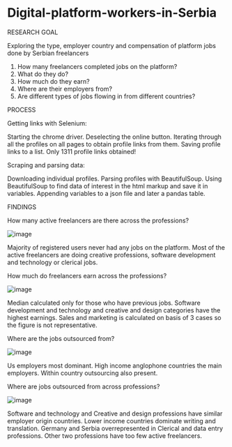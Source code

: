 # Digital-platform-workers-in-Serbia

RESEARCH GOAL 

Exploring the type, employer country and compensation of platform jobs done by Serbian freelancers

1. How many freelancers completed jobs on the platform?
2. What do they do?
3. How much do they earn?
4. Where are their employers from?
5. Are different types of jobs flowing in from different countries?

PROCESS

Getting links with Selenium: 

  Starting the chrome driver.
  Deselecting the online button.
  Iterating through all the profiles on all pages to obtain profile links from them.
  Saving profile links to a list.
  Only 1311 profile links obtained!

Scraping and parsing data:

  Downloading individual profiles.
  Parsing profiles with BeautifulSoup.
  Using BeautifulSoup to find data of interest in the html markup and save it in variables.
  Appending variables to a json file and later a pandas table.

FINDINGS

How many active freelancers are there across the professions?

![image](https://user-images.githubusercontent.com/109330145/179167492-68947c99-0654-4a49-9c5b-53d4165905f1.png)

Majority of registered users never had any jobs on the platform.
Most of the active freelancers are doing creative professions, software development and technology or clerical jobs.

How much do freelancers earn across the professions?

![image](https://user-images.githubusercontent.com/109330145/179167459-8cd12551-7192-44f9-bec8-488da5807c2f.png)

Median calculated only for those who have previous jobs.
Software development and technology and creative and design categories have the highest earnings.
Sales and marketing is calculated on basis of 3 cases so the figure is not representative.

Where are the jobs outsourced from?

![image](https://user-images.githubusercontent.com/109330145/179167427-9e688ea0-8171-42b3-aa68-8aa3cd2fb6f2.png)


Us employers most dominant.
High income anglophone countries the main employers.
Within country outsourcing also present.

Where are jobs outsourced from across professions?

![image](https://user-images.githubusercontent.com/109330145/179167274-8733ab2e-3314-469f-8b84-8779ff44b8c2.png)


Software and technology and Creative and design professions have similar employer origin countries.
Lower income countries dominate writing and translation.
Germany and Serbia overrepresented in Clerical and data entry professions.
Other two professions have too few active freelancers.





